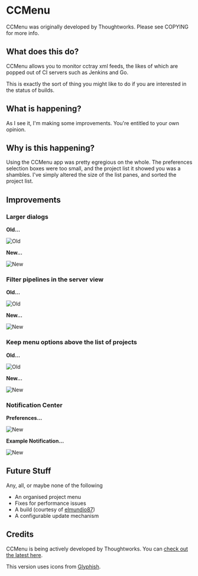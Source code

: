 # CCMenu

CCMenu was originally developed by Thoughtworks. Please see COPYING for
more info.

## What does this do?

CCMenu allows you to monitor cctray xml feeds, the likes of
which are popped out of CI servers such as Jenkins and Go.

This is exactly the sort of thing you might like to do if you
are interested in the status of builds.

## What is happening?

As I see it, I'm making some improvements. You're entitled
to your own opinion.

## Why is this happening?

Using the CCMenu app was pretty egregious on the whole.
The preferences selection boxes were too small, and the
project list it showed you was a shambles. I've simply altered
the size of the list panes, and sorted the project list.

## Improvements

### Larger dialogs

**Old...**

![Old](https://farm9.staticflickr.com/8486/8261759979_ffc550f959.jpg)

**New...**

![New](https://farm9.staticflickr.com/8483/8261732387_b9abe7714f.jpg)

### Filter pipelines in the server view

**Old...**

![Old](https://farm9.staticflickr.com/8074/8262827590_89bc30e53a.jpg)

**New...**

![New](https://farm9.staticflickr.com/8067/8262800328_c444fe8963.jpg)

### Keep menu options above the list of projects

**Old...**

![Old](https://farm9.staticflickr.com/8186/8373456543_8828d79ff2_z.jpg)

**New...**

![New](https://farm9.staticflickr.com/8358/8374528884_b162131664_z.jpg)

### Notification Center

**Preferences...**

![New](https://farm9.staticflickr.com/8512/8398896694_cdbdbf6311_o_d.png)

**Example Notification...**

![New](https://farm9.staticflickr.com/8370/8397809391_98430951d7_o_d.png)

## Future Stuff

Any, all, or maybe none of the following

- An organised project menu
- Fixes for performance issues
- A build (courtesy of [elmundio87](https://github.com/elmundio87))
- A configurable update mechanism

## Credits

CCMenu is being actively developed by Thoughtworks. You can [check out the
latest here](http://ccmenu.sourceforge.net/).

This version uses icons from [Glyphish](http://www.glyphish.com/).
